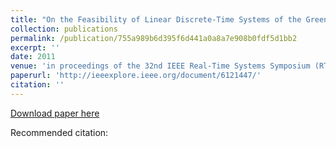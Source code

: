 ```yaml
---
title: "On the Feasibility of Linear Discrete-Time Systems of the Green Scheduling Problem"
collection: publications
permalink: /publication/755a989b6d395f6d441a0a8a7e908b0fdf5d1bb2
excerpt: ''
date: 2011
venue: 'in proceedings of the 32nd IEEE Real-Time Systems Symposium (RTSS)'
paperurl: 'http://ieeexplore.ieee.org/document/6121447/'
citation: ''
---
```



[Download paper here](http://ieeexplore.ieee.org/document/6121447/)

Recommended citation: 
